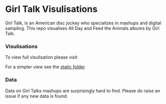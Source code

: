 # Girl Talk Visulisations

 Girl Talk, is an American disc jockey who specializes in mashups and digital sampling. This repo visualises All Day and Feed the Animals
 albums by Girl Talk.
 
 ### Visulisations
 
 To view full visulisation please visit
 
 For a simpler view see the [static folder](https://github.com/YusofBandar/girl_talk/tree/master/static)
 
 ### Data
 
Data on Girl Talks mashups are surprisingly hard to find. Please do raise an issue if any new data is found.

